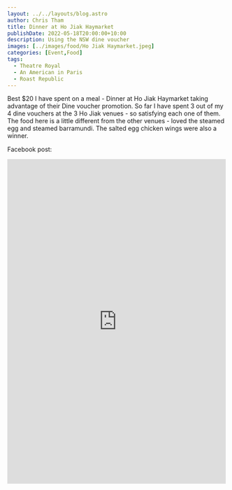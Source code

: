 ```yaml
---
layout: ../../layouts/blog.astro
author: Chris Tham
title: Dinner at Ho Jiak Haymarket
publishDate: 2022-05-18T20:00:00+10:00
description: Using the NSW dine voucher
images: [../images/food/Ho Jiak Haymarket.jpeg]
categories: [Event,Food]
tags:
  - Theatre Royal
  - An American in Paris
  - Roast Republic
---
```


Best $20 I have spent on a meal - Dinner at Ho Jiak Haymarket taking advantage of their Dine voucher promotion. So far I have spent 3 out of my 4 dine vouchers at the 3 Ho Jiak venues - so satisfying each one of them. The food here is a little different from the other venues - loved the steamed egg and steamed barramundi. The salted egg chicken wings were also a winner.

Facebook post:

<iframe src="https://www.facebook.com/plugins/post.php?href=https%3A%2F%2Fwww.facebook.com%2Fchris1.tham%2Fposts%2Fpfbid02Act2ZiPjNahQXqPtYw9chMhzUgxH9zRZ9ScvQnrmD6XBaVLHhZevo5DtYQrqEemfl&show_text=true&width=500" width="500" height="742" style="border:none;overflow:hidden" scrolling="no" frameborder="0" allowfullscreen="true" allow="autoplay; clipboard-write; encrypted-media; picture-in-picture; web-share"></iframe>
